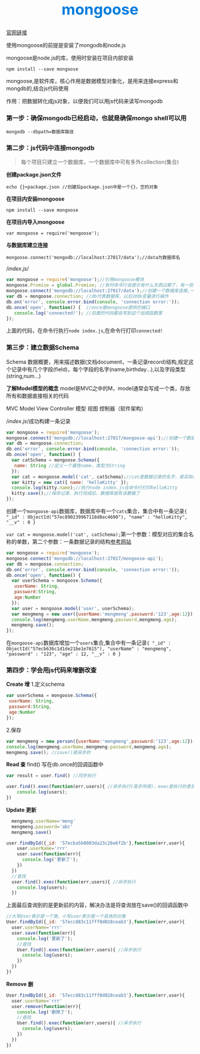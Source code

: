 <h1 style="font-size: 40px;text-align:center;color: #007cdc;">
    mongoose
</h1>

[官网链接](http://mongoosejs.com/)

使用mongoose的前提是安装了mongodb和node.js

mongoose是node.js的库，使用时安装在项目内部安装
```
npm install --save mongoose
```

mongoose,是软件库，核心作用是数据模型对象化，是用来连接express和mongdb的,结合js代码使用

作用：把数据转化成js对象，以便我们可以用js代码来读写mongodb

### 第一步：确保mongodb已经启动，也就是确保mongo shell可以用
```
mongodb --dbpath=数据库路径
```
### 第二步：js代码中连接mongodb

> 每个项目只建立一个数据库，一个数据库中可有多外collection(集合)

**创建package.json文件**
```
echo {}>package.json //创建后package.json中是一个{}，空的对象
```
**在项目内安装mongoose**
```
npm install --save mongoose
```

**在项目内导入mongoose**
```
var mongoose = require('mongoose');
```
**与数据库建立连接**
```
mongoose.connect('mongodb://localhost:27017/data');//data为数据库名
```
/*index.js*/
```js
var mongoose = require('mongoose');//引用mongoose模块
mongoose.Promise = global.Promise; //有时命令行会提示有什么东西过期了，有一些垃圾提醒,加上它就没有了，必须放在connect前
mongoose.connect('mongodb://localhost:27017/data');//创建一个数据库连接,一但有数据保存数据库就会自动创建
var db = mongoose.connection; //db代表数据库，以后对db变量进行操作
db.on('error', console.error.bind(console, 'connection error:'));
db.once('open', function() {  //once是mongoose提供的接口
   console.log('connected!'); //后面的代码都会写到这个加调函数里
});
```
上面的代码，在命令行执行`node index.js`,在命令行打印`connected!`
### 第三步：建立数据Schema

Schema 数据概要，用来描述数据(文档document，一条记录record)结构,规定这个记录中有几个字段(field)，每个字段的名字(name,birthday...),以及字段类型(string,num...)

**了解Model模型的概念**
model是MVC之中的M，model通常会写成一个类，存放所有和数据直接相关的代码

MVC Model View Controller 模型 视图 控制器（软件架构）

/*index.js*/成功构建一条记录
```js
var mongoose = require('mongoose');
mongoose.connect('mongodb://localhost:27017/mongoose-api');//创建一个数据库连接,一但有数据保存数据库就会自动创建
var db = mongoose.connection;
db.on('error', console.error.bind(console, 'connection error:'));
db.once('open', function() {
  var catSchema = mongoose.Schema({
   name: String //定义一个属性name，类型为String
  });
  var cat = mongoose.model('cat', catSchema);//cat是数据记录的名字，是实际数据库中一条记录的名字,catSchema是数据记录的结构
  var kitty = new cat({ name: 'helloKitty' });
  console.log(kitty.name);//执行node index.js在命令行打印helloKitty
  kitty.save();//保存记录，执行完成后，数据库就有该数据了
});
```
创建一个`mongoose-api`数据库，数据库中有一个`cats`集合，集合中有一条记录`{ "_id" : ObjectId("57ec890239967118d8ec4690"), "name" : "helloKitty", "__v" : 0 }`

`var cat = mongoose.model('cat', catSchema);`第一个参数：模型对应的集合名称的单数，第二个参数：一条数据记录的结构[参考网站](http://mongoosejs.com/docs/models.html)

```js
var mongoose = require('mongoose');
mongoose.connect('mongodb://localhost:27017/mongoose-api');
var db = mongoose.connection;
db.on('error', console.error.bind(console, 'connection error:'));
db.once('open', function() {
  var userSchema = mongoose.Schema({
   userName: String,
   password:String,
   age:Number
  });
  var user = mongoose.model('user', userSchema);
  var mengmeng = new user({userName:'mengmeng',password:'123',age:12});
  console.log(mengmeng.userName,mengmeng.password,mengmeng.age);
  mengmeng.save();
});
```
在`mongoose-api`数据库增加一个`users`集合,集合中有一条记录`{ "_id" : ObjectId("57ecb636c1d1de21be1e7615"), "userName" : "mengmeng", "password" : "123", "age" : 12, "__v" : 0 }`

### 第四步：学会用js代码来增删改查

**Create 增**
1.定义schema
```js
var userSchema = mongoose.Schema({
 userName: String,
 password:String,
 age:Number
});
```
2.保存
```js
var mengmeng = new person({userName:'mengmeng',password:'123',age:12});
console.log(mengmeng.userName,mengmeng.password,mengmeng.age);
mengmeng.save(); //save()是异步的
```
**Read 查**
find() 写在db.once的回调函数中
```js
var result = user.find() //同步执行
```
```js
user.find().exec(function(err,users){ //异步执行(高手所用)，exec是执行的意思，find()返回一个对象，对象里有一个exec方法
    console.log(users);
})
```
**Update 更新**
```js
  mengmeng.userName='meng'
  mengmeng.password='abc'
  mengmeng.save()
```

```js
user.findById({_id: '57ecba5b0003da23c26e6f2b'},function(err,user){
    user.userName='rrr'
    user.save(function(err){
      console.log('更新了');
    })
  })
  //查找
  user.find().exec(function(err,users){ //异步执行
    console.log(users);
  })
```
上面最后查询到的是更新前的内容，解决办法是将查询放在save()的回调函数中
```js
//大写User表示是一个类，小写user表示是一个具体的对象
User.findById({_id: '57ecc883c11fff0d028ceab3'},function(err,user){
  user.userName='rrr'
  user.save(function(err){
    console.log('更新了');
    //查找
    User.find().exec(function(err,users){ //异步执行
      console.log(users);
    })
  })
})
```

**Remove 删**
```js
User.findById({_id: '57ecc883c11fff0d028ceab3'},function(err,user){
  user.userName='rrr'
  user.remove(function(err){
    console.log('删除了');
    //查找
    User.find().exec(function(err,users){ //异步执行
      console.log(users);
    })
  })
})
```
